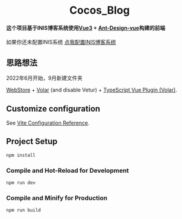 <center><h1>Cocos_Blog</h1></center>


#### 这个项目基于INIS博客系统使用[Vue3](https://cn.vuejs.org) + [Ant-Design-vue](https://www.antdv.com/)构建的前端
如果你还未配置INIS系统  [点我配置INIS博客系统](https://inis.cc)

## 思路想法

2022年6月开始，9月新建文件夹

[WebStore](#) + [Volar](https://marketplace.visualstudio.com/items?itemName=Vue.volar) (and disable Vetur) + [TypeScript Vue Plugin (Volar)](https://marketplace.visualstudio.com/items?itemName=Vue.vscode-typescript-vue-plugin).

## Customize configuration

See [Vite Configuration Reference](https://vitejs.dev/config/).

## Project Setup

```sh
npm install
```

### Compile and Hot-Reload for Development

```sh
npm run dev
```

### Compile and Minify for Production

```sh
npm run build
```
